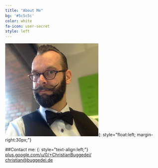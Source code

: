```yaml
---
title: "About Me"
bg: '#5c5c5c'
color: white
fa-icon: user-secret
style: left
---
```


![Christian Buggedei](img/buggedei.png){: style="float:left; margin-right:30px;"}

##Contact me:
{: style="text-align:left;"}
<i class="fa fa-google-plus-square"></i> [plus.google.com/u/0/+ChristianBuggedei/](https://plus.google.com/u/0/+ChristianBuggedei/)<br />
<i class="fa fa-envelope"></i> [christian@buggedei.de](mailto:christian@buggedei.de)